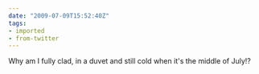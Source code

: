 ```yaml
---
date: "2009-07-09T15:52:40Z"
tags:
- imported
- from-twitter
---
```

Why am I fully clad, in a duvet and still cold when it's the middle of July\!?

